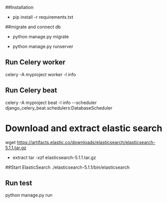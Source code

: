##Installation

- pip install -r requirements.txt

##migrate and connect db
- python manage.py migrate

- python manage.py runserver


## Run Celery worker
celery -A myproject worker -l info

## Run Celery beat
celery -A myproject beat -l info --scheduler django_celery_beat.schedulers:DatabaseScheduler

# Download and extract elastic search
wget https://artifacts.elastic.co/downloads/elasticsearch/elasticsearch-5.1.1.tar.gz
- extract
  tar -xzf elasticsearch-5.1.1.tar.gz
  
##Start ElasticSearch
./elasticsearch-5.1.1/bin/elasticsearch


## Run test
python manage.py run

